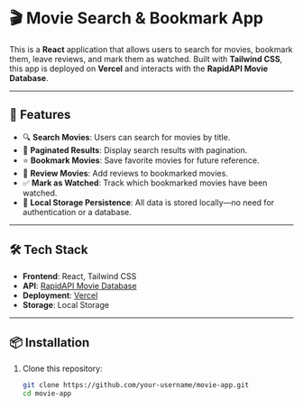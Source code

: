 # 🎬 Movie Search & Bookmark App

This is a **React** application that allows users to search for movies, bookmark them, leave reviews, and mark them as watched. Built with **Tailwind CSS**, this app is deployed on **Vercel** and interacts with the **RapidAPI Movie Database**.

---

## 🚀 Features

- 🔍 **Search Movies**: Users can search for movies by title.
- 📑 **Paginated Results**: Display search results with pagination.
- ⭐ **Bookmark Movies**: Save favorite movies for future reference.
- 📝 **Review Movies**: Add reviews to bookmarked movies.
- ✅ **Mark as Watched**: Track which bookmarked movies have been watched.
- 💾 **Local Storage Persistence**: All data is stored locally—no need for authentication or a database.

---

## 🛠️ Tech Stack

- **Frontend**: React, Tailwind CSS
- **API**: [RapidAPI Movie Database](https://rapidapi.com/rapidapi/api/movie-database-alternative)
- **Deployment**: [Vercel](https://vercel.com)
- **Storage**: Local Storage

---

## 📦 Installation

1. Clone this repository:
   ```sh
   git clone https://github.com/your-username/movie-app.git
   cd movie-app
   ```
